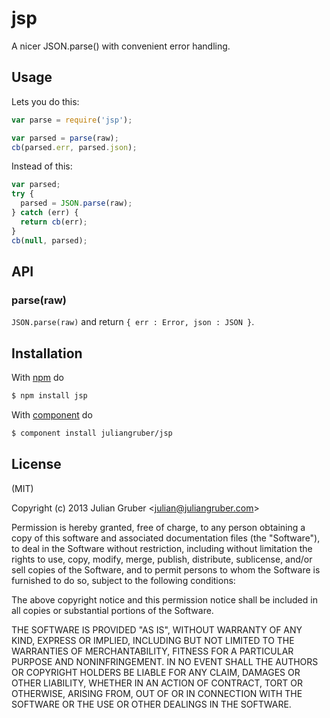 
# jsp

A nicer JSON.parse() with convenient error handling.

## Usage

Lets you do this:

```js
var parse = require('jsp');

var parsed = parse(raw);
cb(parsed.err, parsed.json);
```

Instead of this:

```js
var parsed;
try {
  parsed = JSON.parse(raw);
} catch (err) {
  return cb(err);
}
cb(null, parsed);
```

## API

### parse(raw)

`JSON.parse(raw)` and return `{ err : Error, json : JSON }`.

## Installation

With [npm](http://npmjs.org) do

```bash
$ npm install jsp
```

With [component](https://github.com/component/component) do

```bash
$ component install juliangruber/jsp
```

## License

(MIT)

Copyright (c) 2013 Julian Gruber &lt;julian@juliangruber.com&gt;

Permission is hereby granted, free of charge, to any person obtaining a copy of
this software and associated documentation files (the "Software"), to deal in
the Software without restriction, including without limitation the rights to
use, copy, modify, merge, publish, distribute, sublicense, and/or sell copies
of the Software, and to permit persons to whom the Software is furnished to do
so, subject to the following conditions:

The above copyright notice and this permission notice shall be included in all
copies or substantial portions of the Software.

THE SOFTWARE IS PROVIDED "AS IS", WITHOUT WARRANTY OF ANY KIND, EXPRESS OR
IMPLIED, INCLUDING BUT NOT LIMITED TO THE WARRANTIES OF MERCHANTABILITY,
FITNESS FOR A PARTICULAR PURPOSE AND NONINFRINGEMENT. IN NO EVENT SHALL THE
AUTHORS OR COPYRIGHT HOLDERS BE LIABLE FOR ANY CLAIM, DAMAGES OR OTHER
LIABILITY, WHETHER IN AN ACTION OF CONTRACT, TORT OR OTHERWISE, ARISING FROM,
OUT OF OR IN CONNECTION WITH THE SOFTWARE OR THE USE OR OTHER DEALINGS IN THE
SOFTWARE.
